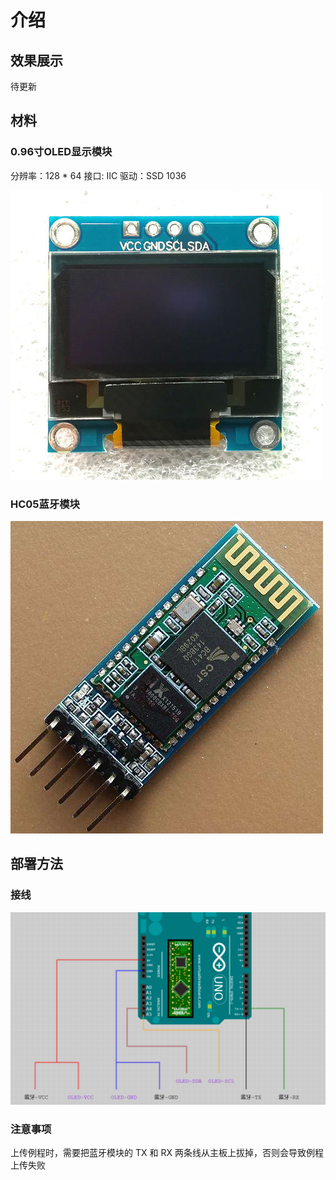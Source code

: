 # 介绍

## 效果展示

待更新

## 材料

### 0.96寸OLED显示模块

分辨率：128 * 64
接口: IIC
驱动：SSD 1036

![](assets/2020-06-21-21-47-55.png)

### HC05蓝牙模块

![](assets/2020-06-21-21-51-11.png)

## 部署方法

### 接线

![](assets/2020-06-21-22-04-40.png)

### 注意事项

上传例程时，需要把蓝牙模块的 TX 和 RX 两条线从主板上拔掉，否则会导致例程上传失败
